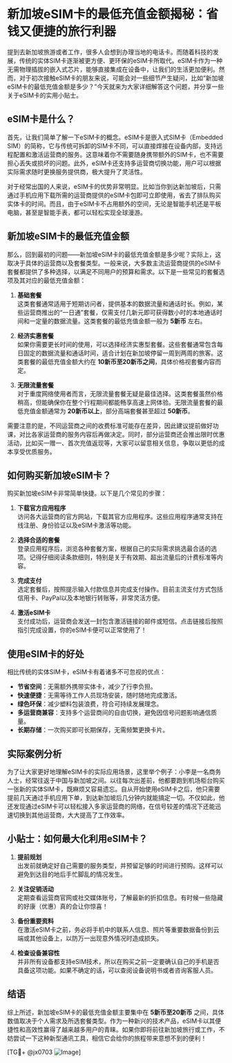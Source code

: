 # 新加坡eSIM卡的最低充值金额揭秘：省钱又便捷的旅行利器

提到去新加坡旅游或者工作，很多人会想到办理当地的电话卡。而随着科技的发展，传统的实体SIM卡逐渐被更方便、更环保的eSIM卡所取代。eSIM卡作为一种无需物理插拔的嵌入式芯片，能够直接集成在设备中，让我们的生活更加便利。然而，对于初次接触eSIM卡的朋友来说，可能会对一些细节产生疑问，比如“新加坡eSIM卡的最低充值金额是多少？”今天就来为大家详细解答这个问题，并分享一些关于eSIM卡的实用小贴士。

## eSIM卡是什么？

首先，让我们简单了解一下eSIM卡的概念。eSIM卡是嵌入式SIM卡（Embedded SIM）的简称，它与传统可拆卸的SIM卡不同，可以直接焊接在设备内部，支持远程配置和激活运营商的服务。这意味着你不需要随身携带额外的SIM卡，也不需要担心丢失或损坏的问题。此外，eSIM卡还支持多运营商切换功能，用户可以根据实际需求随时更换服务提供商，极大提升了灵活性。

对于经常出国的人来说，eSIM卡的优势非常明显。比如当你到达新加坡后，只需通过手机应用下载所需的运营商提供的eSIM卡包即可立即使用，省去了排队购买实体卡的时间。而且，由于eSIM卡不占用额外的空间，无论是智能手机还是平板电脑，甚至是智能手表，都可以轻松实现全球漫游。

## 新加坡eSIM卡的最低充值金额

那么，回到最初的问题——新加坡eSIM卡的最低充值金额是多少呢？实际上，这取决于具体的运营商以及套餐类型。一般来说，大多数主流运营商提供的eSIM卡套餐都提供了多种选择，以满足不同用户的预算和需求。以下是一些常见的套餐选项及其对应的最低充值金额：

1. **基础套餐**  
   这类套餐通常适用于短期访问者，提供基本的数据流量和通话时长。例如，某些运营商推出的“一日通”套餐，仅需支付几新元即可获得数小时的本地通话时间和一定量的数据流量。这类套餐的最低充值金额一般为 **5新币** 左右。

2. **经济实惠套餐**  
   如果你需要更长时间的使用，可以选择经济实惠型套餐。这些套餐通常包含每日固定的数据流量和通话时间，适合计划在新加坡停留一周到两周的旅客。这类套餐的最低充值金额大约在 **10新币至20新币之间**，具体价格视套餐内容而定。

3. **无限流量套餐**  
   对于重度网络使用者而言，无限流量套餐无疑是最佳选择。这类套餐虽然价格稍高，但能确保你在整个行程期间都能畅享高速上网体验。无限流量套餐的最低充值金额通常为 **20新币以上**，部分高端套餐甚至超过 **50新币**。

需要注意的是，不同运营商之间的收费标准可能存在差异，因此建议提前做好功课，对比各家运营商的服务内容后再做决定。同时，部分运营商还会推出限时优惠活动，比如买一赠一、首次充值返现等，大家可以留意相关信息，争取以更低的成本享受优质服务。

## 如何购买新加坡eSIM卡？

购买新加坡eSIM卡非常简单快捷。以下是几个常见的步骤：

1. **下载官方应用程序**  
   访问各大运营商的官方网站，下载其官方应用程序。这些应用程序通常支持在线注册、身份验证以及eSIM卡激活等功能。

2. **选择合适的套餐**  
   登录应用程序后，浏览各种套餐方案，根据自己的实际需求挑选最合适的选项。记得仔细阅读条款细则，特别是关于有效期、超出流量后的计费标准等内容。

3. **完成支付**  
   选定套餐后，按照提示输入付款信息并完成支付操作。目前主流支付方式包括信用卡、PayPal以及本地银行转账等，非常灵活方便。

4. **激活eSIM卡**  
   支付成功后，运营商会发送一封包含激活链接的邮件或短信。点击链接后按照指引完成设置，你的eSIM卡便可以正常使用了！

## 使用eSIM卡的好处

相比传统的实体SIM卡，eSIM卡有着诸多不可忽视的优点：

- **节省空间**：无需额外携带实体卡，减少了行李负担。
- **快速便捷**：无需等待工作人员现场安装，随时随地完成激活。
- **绿色环保**：减少塑料包装浪费，符合可持续发展理念。
- **多运营商兼容**：支持多个运营商间的自由切换，避免因信号问题影响通信质量。
- **长期存储**：一次购买即可长期保存，无需频繁更换卡片。

## 实际案例分析

为了让大家更好地理解eSIM卡的实际应用场景，这里举个例子：小李是一名商务人士，经常往返于中国与新加坡之间。以往每次出差前，他都要跑到机场柜台购买一张新的实体SIM卡，既麻烦又容易遗忘。自从开始使用eSIM卡之后，他只需要提前几天通过手机应用下单，到达新加坡后几分钟内就能搞定一切。不仅如此，他还发现通过eSIM卡可以轻松接入多家运营商的网络，在信号较差的情况下还能迅速切换到其他运营商，大大提高了工作效率。

## 小贴士：如何最大化利用eSIM卡？

1. **提前规划**  
   出发前就确定好自己需要的服务类型，并预留足够的时间进行预购。这样可以避免到达目的地后手忙脚乱的情况发生。

2. **关注促销活动**  
   定期查看运营商官网或社交媒体账号，了解最新的折扣信息。有时候一些隐藏的好康（优惠）真的会让你惊喜！

3. **备份重要资料**  
   在激活eSIM卡之前，务必将手机中的联系人信息、照片等重要数据备份到云端或其他设备上，以防万一出现意外情况时造成损失。

4. **检查设备兼容性**  
   并非所有设备都支持eSIM技术，所以在购买之前一定要确认自己的手机是否具备这项功能。如果不确定的话，可以查阅设备说明书或者咨询客服人员。

## 结语

综上所述，新加坡eSIM卡的最低充值金额主要集中在 **5新币至20新币** 之间，具体数值取决于个人需求及所选套餐类型。作为一种新兴的技术产品，eSIM卡以其便捷性和高效性赢得了越来越多用户的青睐。如果你即将前往新加坡旅行或工作，不妨尝试一下这种新型通讯工具，相信它会给你的旅程带来意想不到的便利！

[TG💪+ @jx0703 ![Image](https://github.com/user-attachments/assets/dbca1d08-cadb-493c-b0ec-ad6f7a83f270)]